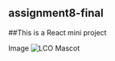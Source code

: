 ## assignment8-final
##This is a React mini project

Image
![LCO Mascot](https://learncodeonline.in/mascot.png"LCO")

